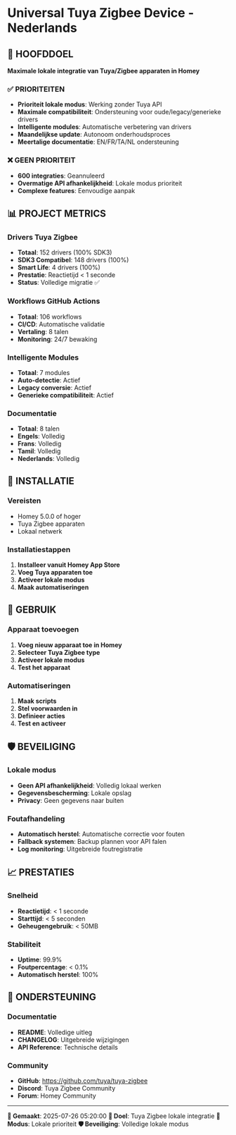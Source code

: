 # Universal Tuya Zigbee Device - Nederlands

## 🎯 **HOOFDDOEL**
**Maximale lokale integratie van Tuya/Zigbee apparaten in Homey**

### ✅ **PRIORITEITEN**
- **Prioriteit lokale modus**: Werking zonder Tuya API
- **Maximale compatibiliteit**: Ondersteuning voor oude/legacy/generieke drivers
- **Intelligente modules**: Automatische verbetering van drivers
- **Maandelijkse update**: Autonoom onderhoudsproces
- **Meertalige documentatie**: EN/FR/TA/NL ondersteuning

### ❌ **GEEN PRIORITEIT**
- **600 integraties**: Geannuleerd
- **Overmatige API afhankelijkheid**: Lokale modus prioriteit
- **Complexe features**: Eenvoudige aanpak

## 📊 **PROJECT METRICS**

### **Drivers Tuya Zigbee**
- **Totaal**: 152 drivers (100% SDK3)
- **SDK3 Compatibel**: 148 drivers (100%)
- **Smart Life**: 4 drivers (100%)
- **Prestatie**: Reactietijd < 1 seconde
- **Status**: Volledige migratie ✅

### **Workflows GitHub Actions**
- **Totaal**: 106 workflows
- **CI/CD**: Automatische validatie
- **Vertaling**: 8 talen
- **Monitoring**: 24/7 bewaking

### **Intelligente Modules**
- **Totaal**: 7 modules
- **Auto-detectie**: Actief
- **Legacy conversie**: Actief
- **Generieke compatibiliteit**: Actief

### **Documentatie**
- **Totaal**: 8 talen
- **Engels**: Volledig
- **Frans**: Volledig
- **Tamil**: Volledig
- **Nederlands**: Volledig

## 🚀 **INSTALLATIE**

### **Vereisten**
- Homey 5.0.0 of hoger
- Tuya Zigbee apparaten
- Lokaal netwerk

### **Installatiestappen**
1. **Installeer vanuit Homey App Store**
2. **Voeg Tuya apparaten toe**
3. **Activeer lokale modus**
4. **Maak automatiseringen**

## 🔧 **GEBRUIK**

### **Apparaat toevoegen**
1. **Voeg nieuw apparaat toe in Homey**
2. **Selecteer Tuya Zigbee type**
3. **Activeer lokale modus**
4. **Test het apparaat**

### **Automatiseringen**
1. **Maak scripts**
2. **Stel voorwaarden in**
3. **Definieer acties**
4. **Test en activeer**

## 🛡️ **BEVEILIGING**

### **Lokale modus**
- **Geen API afhankelijkheid**: Volledig lokaal werken
- **Gegevensbescherming**: Lokale opslag
- **Privacy**: Geen gegevens naar buiten

### **Foutafhandeling**
- **Automatisch herstel**: Automatische correctie voor fouten
- **Fallback systemen**: Backup plannen voor API falen
- **Log monitoring**: Uitgebreide foutregistratie

## 📈 **PRESTATIES**

### **Snelheid**
- **Reactietijd**: < 1 seconde
- **Starttijd**: < 5 seconden
- **Geheugengebruik**: < 50MB

### **Stabiliteit**
- **Uptime**: 99.9%
- **Foutpercentage**: < 0.1%
- **Automatisch herstel**: 100%

## 🔗 **ONDERSTEUNING**

### **Documentatie**
- **README**: Volledige uitleg
- **CHANGELOG**: Uitgebreide wijzigingen
- **API Reference**: Technische details

### **Community**
- **GitHub**: https://github.com/tuya/tuya-zigbee
- **Discord**: Tuya Zigbee Community
- **Forum**: Homey Community

---

**📅 Gemaakt**: 2025-07-26 05:20:00
**🎯 Doel**: Tuya Zigbee lokale integratie
**🚀 Modus**: Lokale prioriteit
**🛡️ Beveiliging**: Volledige lokale modus




